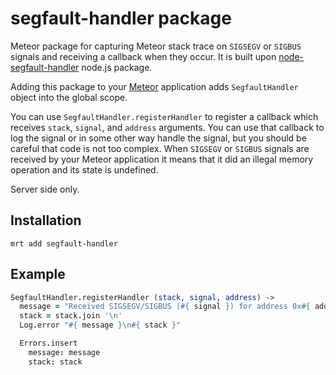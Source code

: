 segfault-handler package
========================

Meteor package for capturing Meteor stack trace on `SIGSEGV` or `SIGBUS` signals and receiving a callback
when they occur. It is built upon [node-segfault-handler](https://github.com/ddopson/node-segfault-handler)
node.js package.

Adding this package to your [Meteor](http://www.meteor.com/) application adds `SegfaultHandler` object into
the global scope.

You can use `SegfaultHandler.registerHandler` to register a callback which receives `stack`, `signal`, and
`address` arguments. You can use that callback to log the signal or in some other way handle the signal,
but you should be careful that code is not too complex. When `SIGSEGV` or `SIGBUS` signals are received by
your Meteor application it means that it did an illegal memory operation and its state is undefined.

Server side only.

Installation
------------

```
mrt add segfault-handler
```

Example
-------

```coffee
SegfaultHandler.registerHandler (stack, signal, address) ->
  message = "Received SIGSEGV/SIGBUS (#{ signal }) for address 0x#{ address.toString(16) }"
  stack = stack.join '\n'
  Log.error "#{ message }\n#{ stack }"

  Errors.insert
    message: message
    stack: stack
```
